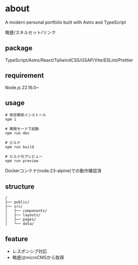 # about

A modern personal portfolio built with Astro and TypeScript

略歴/スキルセット/リンク

## package

TypeScript/Astro/React/TailwindCSS/GSAP/Vite/ESLint/Prettier

## requirement

Node.js 22.16.0~

## usage

```shell
# 依存関係インストール
npm i

# 開発モードで起動
npm run dev

# ビルド
npm run build

# ビルドのプレビュー
npm run preview
```

Dockerコンテナ(node:23-alpine)での動作確認済

## structure

```text
/
├── public/
├── src/
│   ├── components/
│   ├── layouts/
│   ├── pages/
│   └── data/
```

## feature

- レスポンシブ対応
- 略歴はmicroCMSから取得

